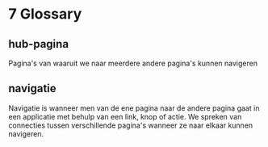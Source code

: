 # 7 Glossary

## hub-pagina

Pagina's van waaruit we naar meerdere andere pagina's kunnen navigeren

## navigatie

Navigatie is wanneer men van de ene pagina naar de andere pagina gaat in een applicatie met behulp van een link, knop of actie. We spreken van connecties tussen verschillende pagina's wanneer ze naar elkaar kunnen navigeren.